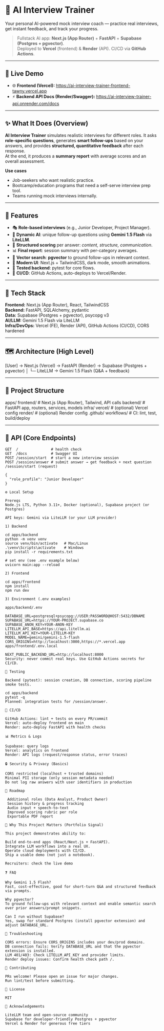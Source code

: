 # 🎯 AI Interview Trainer

Your personal AI-powered mock interview coach — practice real interviews, get instant feedback, and track your progress.
> Fullstack AI app: **Next.js (App Router)** + **FastAPI** + **Supabase (Postgres + pgvector)**.  
> Deployed to **Vercel** (frontend) & **Render** (API). CI/CD via **GitHub Actions**.

---

## 🚀 Live Demo

- 🌐 **Frontend (Vercel):** https://ai-interview-trainer-frontend-tawny.vercel.app  
- ⚡ **Backend API Docs (Render/Swagger):** https://ai-interview-trainer-api.onrender.com/docs
 
---

## ✨ What It Does (Overview)

**AI Interview Trainer** simulates realistic interviews for different roles. It asks **role-specific questions**, generates **smart follow-ups** based on your answers, and provides **structured, quantitative feedback** after each response.  
At the end, it produces a **summary report** with average scores and an overall assessment.

**Use cases**
- Job-seekers who want realistic practice.
- Bootcamp/education programs that need a self-serve interview prep tool.
- Teams running mock interviews internally.

---

## 🔑 Features

- 🎭 **Role-based interviews** (e.g., Junior Developer, Project Manager).
- 🤖 **Dynamic AI**: unique follow-up questions using **Gemini 1.5 Flash** via **LiteLLM**.
- 📝 **Structured scoring** per answer: *content, structure, communication*.
- 📊 **Final report**: session summary with per-category averages.
- 🔎 **Vector search**: **pgvector** to ground follow-ups in relevant context.
- 🌙 **Modern UI**: Next.js + TailwindCSS, dark mode, smooth animations.
- 🧪 **Tested backend**: pytest for core flows.
- 🔄 **CI/CD**: GitHub Actions, auto-deploys to Vercel/Render.

---

## 🧰 Tech Stack

**Frontend:** Next.js (App Router), React, TailwindCSS  
**Backend:** FastAPI, SQLAlchemy, pydantic  
**Data:** Supabase (Postgres + pgvector), psycopg v3  
**AI/LLM:** Gemini 1.5 Flash via LiteLLM  
**Infra/DevOps:** Vercel (FE), Render (API), GitHub Actions (CI/CD), CORS hardened

---

## 🗺️ Architecture (High Level)

[User] → Next.js (Vercel) → FastAPI (Render) → Supabase (Postgres + pgvector)
│
└─ LiteLLM → Gemini 1.5 Flash (Q&A + feedback)

---

## 📂 Project Structure

apps/
frontend/ # Next.js (App Router), Tailwind, API calls
backend/ # FastAPI app, routers, services, models
infra/
vercel/ # (optional) Vercel config
render/ # (optional) Render config
.github/
workflows/ # CI: lint, test, build/deploy

---

## 🔌 API (Core Endpoints)

```http
GET  /               # health check
GET  /docs           # Swagger UI
POST /session/start  # start a new interview session
POST /session/answer # submit answer → get feedback + next question
/session/start (request)

{
  "role_profile": "Junior Developer"
}

⚙️ Local Setup

Prereqs
Node.js LTS, Python 3.11+, Docker (optional), Supabase project (or Postgres)

API keys: Gemini via LiteLLM (or your LLM provider)

1) Backend

cd apps/backend
python -m venv venv
source venv/bin/activate   # Mac/Linux
.\venv\Scripts\activate    # Windows
pip install -r requirements.txt

# set env (see .env example below)
uvicorn main:app --reload

2) Frontend

cd apps/frontend
npm install
npm run dev

3) Environment (.env examples)

apps/backend/.env

DATABASE_URL=postgresql+psycopg://USER:PASSWORD@HOST:5432/DBNAME
SUPABASE_URL=https://YOUR-PROJECT.supabase.co
SUPABASE_ANON_KEY=YOUR-ANON-KEY
LITELLM_API_BASE=https://api.litellm.ai
LITELLM_API_KEY=YOUR-LITELLM-KEY
MODEL_NAME=gemini/gemini-1.5-flash
CORS_ORIGINS=http://localhost:3000,https://*.vercel.app
apps/frontend/.env.local

NEXT_PUBLIC_BACKEND_URL=http://localhost:8000
Security: never commit real keys. Use GitHub Actions secrets for CI/CD.

🧪 Testing

Backend (pytest): session creation, DB connection, scoring pipeline smoke tests.

cd apps/backend
pytest -q
Planned: integration tests for /session/answer.

🔄 CI/CD

GitHub Actions: lint + tests on every PR/commit
Vercel: auto-deploy frontend on main
Render: auto-deploy FastAPI with health checks

📊 Metrics & Logs

Supabase: query logs
Vercel: analytics on frontend
Render: API logs (request/response status, error traces)

🔒 Security & Privacy (Basics)

CORS restricted (localhost + trusted domains)
Minimal PII storage (only session metadata needed)
Do not log raw answers with user identifiers in production

🧭 Roadmap

 Additional roles (Data Analyst, Product Owner)
 Session history & progress tracking
 Audio input + speech-to-text
 Improved scoring rubric per role
 Exportable PDF report

🧠 Why This Project Matters (Portfolio Signal)

This project demonstrates ability to:

Build end-to-end apps (React/Next.js + FastAPI).
Integrate LLM workflows into a real UX.
Operate cloud deployments with CI/CD.
Ship a usable demo (not just a notebook).

Recruiters: check the live demo

❓ FAQ

Why Gemini 1.5 Flash?
Fast, cost-effective, good for short-turn Q&A and structured feedback via prompts.

Why pgvector?
To ground follow-ups with relevant context and enable semantic search over prior answers/prompt snippets.

Can I run without Supabase?
Yes, swap for standard Postgres (install pgvector extension) and adjust DATABASE_URL.

🧩 Troubleshooting

CORS errors: Ensure CORS_ORIGINS includes your dev/prod domains.
DB connection fails: Verify DATABASE_URL and that the pgvector extension is installed.
LLM 401/403: Check LITELLM_API_KEY and provider limits.
Render deploy issues: Confirm health check path /.

🤝 Contributing

PRs welcome! Please open an issue for major changes.
Run lint/test before submitting.

📜 License

MIT

🙌 Acknowledgements

LiteLLM team and open-source community
Supabase for developer-friendly Postgres + pgvector
Vercel & Render for generous free tiers
